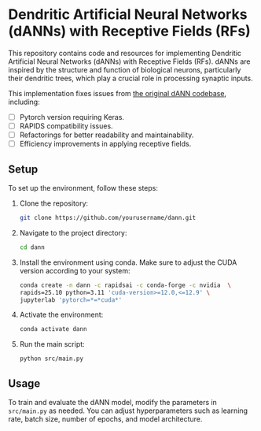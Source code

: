 # Dendritic Artificial Neural Networks (dANNs) with Receptive Fields (RFs)

This repository contains code and resources for implementing Dendritic Artificial Neural Networks (dANNs) with Receptive Fields (RFs). dANNs are inspired by the structure and function of biological neurons, particularly their dendritic trees, which play a crucial role in processing synaptic inputs.

This implementation fixes issues from [the original dANN codebase](https://github.com/Poirazi-Lab/dendritic_anns), including:

- [ ] Pytorch version requiring Keras.
- [ ] RAPIDS compatibility issues.
- [ ] Refactorings for better readability and maintainability.
- [ ] Efficiency improvements in applying receptive fields.

## Setup

To set up the environment, follow these steps:

1. Clone the repository:
   ```bash
   git clone https://github.com/yourusername/dann.git
   ```
2. Navigate to the project directory:
   ```bash
   cd dann
   ```
3. Install the environment using conda. Make sure to adjust the CUDA version according to your system:
   ```bash
   conda create -n dann -c rapidsai -c conda-forge -c nvidia  \
   rapids=25.10 python=3.11 'cuda-version>=12.0,<=12.9' \
   jupyterlab 'pytorch=*=*cuda*'
   ```
4. Activate the environment:
   ```bash
   conda activate dann
   ```
5. Run the main script:
   ```bash
   python src/main.py
   ```

## Usage

To train and evaluate the dANN model, modify the parameters in `src/main.py` as needed. You can adjust hyperparameters such as learning rate, batch size, number of epochs, and model architecture.
